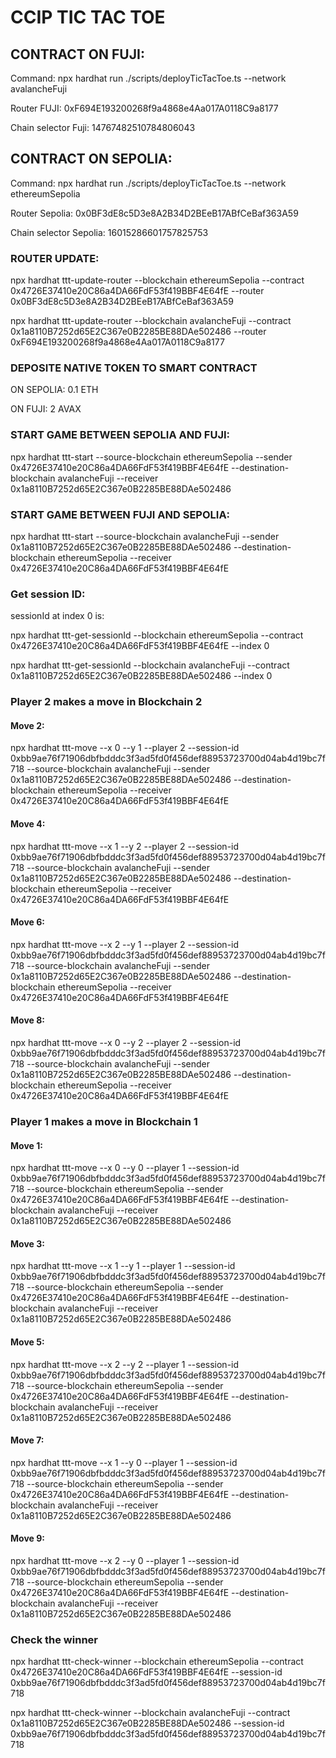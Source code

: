 # CCIP TIC TAC TOE

## CONTRACT ON FUJI: 

Command: npx hardhat run ./scripts/deployTicTacToe.ts --network avalancheFuji





Router FUJI: 0xF694E193200268f9a4868e4Aa017A0118C9a8177

Chain selector Fuji: 14767482510784806043


## CONTRACT ON SEPOLIA: 

Command: npx hardhat run ./scripts/deployTicTacToe.ts --network ethereumSepolia





Router Sepolia: 0x0BF3dE8c5D3e8A2B34D2BEeB17ABfCeBaf363A59

Chain selector Sepolia: 16015286601757825753

### ROUTER UPDATE:

npx hardhat ttt-update-router --blockchain ethereumSepolia --contract 0x4726E37410e20C86a4DA66FdF53f419BBF4E64fE --router 0x0BF3dE8c5D3e8A2B34D2BEeB17ABfCeBaf363A59



npx hardhat ttt-update-router --blockchain avalancheFuji --contract 0x1a8110B7252d65E2C367e0B2285BE88DAe502486 --router 0xF694E193200268f9a4868e4Aa017A0118C9a8177



### DEPOSITE NATIVE TOKEN TO SMART CONTRACT

ON SEPOLIA: 0.1 ETH

ON FUJI: 2 AVAX

### START GAME BETWEEN SEPOLIA AND FUJI:

npx hardhat ttt-start --source-blockchain ethereumSepolia --sender 0x4726E37410e20C86a4DA66FdF53f419BBF4E64fE --destination-blockchain avalancheFuji --receiver 0x1a8110B7252d65E2C367e0B2285BE88DAe502486



### START GAME BETWEEN FUJI AND SEPOLIA:

npx hardhat ttt-start --source-blockchain avalancheFuji --sender 0x1a8110B7252d65E2C367e0B2285BE88DAe502486 --destination-blockchain ethereumSepolia --receiver 0x4726E37410e20C86a4DA66FdF53f419BBF4E64fE




### Get session ID:

sessionId at index 0 is:

npx hardhat ttt-get-sessionId --blockchain ethereumSepolia --contract 0x4726E37410e20C86a4DA66FdF53f419BBF4E64fE --index 0

npx hardhat ttt-get-sessionId --blockchain avalancheFuji --contract 0x1a8110B7252d65E2C367e0B2285BE88DAe502486 --index 0



### Player 2 makes a move in Blockchain 2

#### Move 2: 
npx hardhat ttt-move --x 0 --y 1 --player 2 --session-id 0xbb9ae76f71906dbfbdddc3f3ad5fd0f456def88953723700d04ab4d19bc7f718 --source-blockchain avalancheFuji --sender 0x1a8110B7252d65E2C367e0B2285BE88DAe502486 --destination-blockchain ethereumSepolia --receiver 0x4726E37410e20C86a4DA66FdF53f419BBF4E64fE



#### Move 4:
npx hardhat ttt-move --x 1 --y 2 --player 2 --session-id 0xbb9ae76f71906dbfbdddc3f3ad5fd0f456def88953723700d04ab4d19bc7f718 --source-blockchain avalancheFuji --sender 0x1a8110B7252d65E2C367e0B2285BE88DAe502486 --destination-blockchain ethereumSepolia --receiver 0x4726E37410e20C86a4DA66FdF53f419BBF4E64fE

#### Move 6:
npx hardhat ttt-move --x 2 --y 1 --player 2 --session-id 0xbb9ae76f71906dbfbdddc3f3ad5fd0f456def88953723700d04ab4d19bc7f718 --source-blockchain avalancheFuji --sender 0x1a8110B7252d65E2C367e0B2285BE88DAe502486 --destination-blockchain ethereumSepolia --receiver 0x4726E37410e20C86a4DA66FdF53f419BBF4E64fE

#### Move 8:
npx hardhat ttt-move --x 0 --y 2 --player 2 --session-id 0xbb9ae76f71906dbfbdddc3f3ad5fd0f456def88953723700d04ab4d19bc7f718 --source-blockchain avalancheFuji --sender 0x1a8110B7252d65E2C367e0B2285BE88DAe502486 --destination-blockchain ethereumSepolia --receiver 0x4726E37410e20C86a4DA66FdF53f419BBF4E64fE

### Player 1 makes a move in Blockchain 1

#### Move 1: 
npx hardhat ttt-move --x 0 --y 0 --player 1 --session-id 0xbb9ae76f71906dbfbdddc3f3ad5fd0f456def88953723700d04ab4d19bc7f718 --source-blockchain ethereumSepolia --sender 0x4726E37410e20C86a4DA66FdF53f419BBF4E64fE --destination-blockchain avalancheFuji --receiver 0x1a8110B7252d65E2C367e0B2285BE88DAe502486



#### Move 3: 
npx hardhat ttt-move --x 1 --y 1 --player 1 --session-id 0xbb9ae76f71906dbfbdddc3f3ad5fd0f456def88953723700d04ab4d19bc7f718 --source-blockchain ethereumSepolia --sender 0x4726E37410e20C86a4DA66FdF53f419BBF4E64fE --destination-blockchain avalancheFuji --receiver 0x1a8110B7252d65E2C367e0B2285BE88DAe502486

#### Move 5: 
npx hardhat ttt-move --x 2 --y 2 --player 1 --session-id 0xbb9ae76f71906dbfbdddc3f3ad5fd0f456def88953723700d04ab4d19bc7f718 --source-blockchain ethereumSepolia --sender 0x4726E37410e20C86a4DA66FdF53f419BBF4E64fE --destination-blockchain avalancheFuji --receiver 0x1a8110B7252d65E2C367e0B2285BE88DAe502486

#### Move 7: 
npx hardhat ttt-move --x 1 --y 0 --player 1 --session-id 0xbb9ae76f71906dbfbdddc3f3ad5fd0f456def88953723700d04ab4d19bc7f718 --source-blockchain ethereumSepolia --sender 0x4726E37410e20C86a4DA66FdF53f419BBF4E64fE --destination-blockchain avalancheFuji --receiver 0x1a8110B7252d65E2C367e0B2285BE88DAe502486

#### Move 9: 
npx hardhat ttt-move --x 2 --y 0 --player 1 --session-id 0xbb9ae76f71906dbfbdddc3f3ad5fd0f456def88953723700d04ab4d19bc7f718 --source-blockchain ethereumSepolia --sender 0x4726E37410e20C86a4DA66FdF53f419BBF4E64fE --destination-blockchain avalancheFuji --receiver 0x1a8110B7252d65E2C367e0B2285BE88DAe502486

### Check the winner

npx hardhat ttt-check-winner --blockchain ethereumSepolia --contract 0x4726E37410e20C86a4DA66FdF53f419BBF4E64fE --session-id 0xbb9ae76f71906dbfbdddc3f3ad5fd0f456def88953723700d04ab4d19bc7f718 


npx hardhat ttt-check-winner --blockchain avalancheFuji --contract 0x1a8110B7252d65E2C367e0B2285BE88DAe502486 --session-id 0xbb9ae76f71906dbfbdddc3f3ad5fd0f456def88953723700d04ab4d19bc7f718


